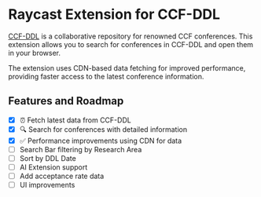 # Raycast Extension for CCF-DDL

[CCF-DDL](https://github.com/ccfddl/ccf-deadlines) is a collaborative repository for renowned CCF conferences. This extension allows you to search for conferences in CCF-DDL and open them in your browser.

The extension uses CDN-based data fetching for improved performance, providing faster access to the latest conference information.

## Features and Roadmap

- [x] ⏰ Fetch latest data from CCF-DDL
- [x] 🔍 Search for conferences with detailed information
- [x] ✅ Performance improvements using CDN for data
- [ ] Search Bar filtering by Research Area
- [ ] Sort by DDL Date
- [ ] AI Extension support
- [ ] Add acceptance rate data
- [ ] UI improvements
